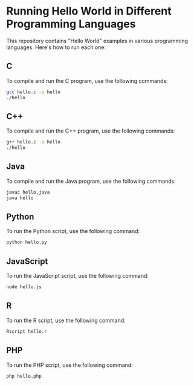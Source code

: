 # Running Hello World in Different Programming Languages

This repository contains "Hello World" examples in various programming languages. Here's how to run each one:

## C

To compile and run the C program, use the following commands:
```bash
gcc hello.c -o hello
./hello
``` 

## C++

To compile and run the C++ program, use the following commands:
```bash
g++ hello.c -o hello
./hello
```

## Java

To compile and run the Java program, use the following commands:
```bash
javac hello.java
java hello
```

## Python

To run the Python script, use the following command:
```bash
python hello.py
```

## JavaScript

To run the JavaScript script, use the following command:
```bash
node hello.js
``` 

## R

To run the R script, use the following command:
```bash 
Rscript hello.r
```

## PHP

To run the PHP script, use the following command:
```bash 
php hello.php
```